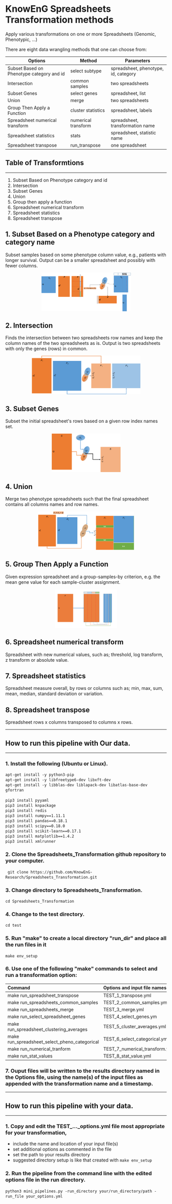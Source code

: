 # KnowEnG Spreadsheets Transformation methods
Apply various transformations on one or more Spreadsheets (Genomic, Phenotypic, ...)

There are eight data wrangling methods that one can choose from:

| **Options**                                      | **Method**                           | **Parameters**       |
| ------------------------------------------------ | -------------------------------------| -------------------- |
| Subset Based on Phenotype category and id        | select subtype                 | spreadsheet, phenotype, id, category|
| Intersection                                     | common samples                       | two spreadsheets     |
| Subset Genes                                     | select genes                         | spreadsheet, list     |
| Union                                            | merge                                | two spreadsheets     |
| Group Then Apply a Function                      | cluster statistics                   | spreadsheet, labels   |
| Spreadsheet numerical transform                  | numerical transform            | spreadsheet, transformation name|
| Spreadsheet statistics                           | stats                          | spreadsheet, statistic name|
| Spreadsheet transpose                            | run_transpose                        | one spreadsheet |

## Table of Transformtions
---
1. Subset Based on Phenotype category and id
2. Intersection
3. Subset Genes
4. Union
5. Group then apply a function
6. Spreadsheet numerical transform
7. Spreadsheet statistics
8. Spreadsheet transpose

## 1. Subset Based on a Phenotype category and category name

Subset samples based on some phenotype column value, e.g., patients with longer survival. Output can 
be a smaller spreadsheet and possibly with fewer columns.

<p align="center">
  <img  src="data/images/SubsetExpressionBasedonPhenotype.png" height=120>
</p>


## 2. Intersection

Finds the intersection between two spreadsheets row names and keep the column names of the two spreadsheets as is.
Output is two spreadsheets with only the genes (rows) in common.

<p align="center">
  <img  src="data/images/Intersection.png" height=120>
</p>

## 3. Subset Genes

Subset the initial spreadsheet's rows based on a given row index names set.

<p align="center">
  <img  src="data/images/SubsetGenes.png" height=120>
</p>

## 4. Union

Merge two phenotype spreadsheets such that the final spreadsheet contains all columns names and row names.

<p align="center">
  <img  src="data/images/Union.png" height=120>
</p>

## 5.  Group Then Apply a Function

Given expression spreadsheet and a group-samples-by criterion, e.g. the mean gene value for each sample-cluster assignment.

<p align="center">
  <img  src="data/images/GroupThenApplyaFunction.png" height=120>
</p>

## 6. Spreadsheet numerical transform 

Spreadsheet with new numerical values, such as; threshold, log transform, z transform or absolute value.

## 7. Spreadsheet statistics

Spreadsheet measure overall, by rows or columns such as; min, max, sum, mean, median, standard deviation or variation.

## 8. Spreadsheet transpose

Spreadsheet rows x columns transposed to columns x rows.



* * * 
## How to run this pipeline with Our data.
* * * 

 ### 1. Install the following (Ubuntu or Linux).
  ```
 apt-get install -y python3-pip
 apt-get install -y libfreetype6-dev libxft-dev
 apt-get install -y libblas-dev liblapack-dev libatlas-base-dev gfortran

 pip3 install pyyaml
 pip3 install knpackage
 pip3 install redis
 pip3 install numpy==1.11.1
 pip3 install pandas==0.18.1 
 pip3 install scipy==0.18.0
 pip3 install scikit-learn==0.17.1
 pip3 install matplotlib==1.4.2
 pip3 install xmlrunner
```

### 2. Clone the Spreadsheets_Transformation github repository to your computer.
```
 git clone https://github.com/KnowEnG-Research/Spreadsheets_Transformation.git
```

### 3. Change directory to Spreadsheets_Transformation.
```
cd Spreadsheets_Transformation
```

### 4. Change to the test directory.

```
cd test
```
 
### 5. Run "make" to create a local directory "run_dir" and place all the run files in it
```
make env_setup
```

### 6. Use one of the following "make" commands to select and run a transformation option:


| **Command**         | **Options and input file names**                                       | 
|:------------------- |:------------------------------------------------ | 
| make run_spreadsheet_transpose              | TEST_1_transpose.yml |
| make run_spreadsheets_common_samples       | TEST_2_common_samples.yml |
| make run_spreadsheets_merge             | TEST_3_merge.yml |
| make run_select_spreadsheet_genes   | TEST_4_select_genes.ym |
| make run_spreadsheet_clustering_averages  | TEST_5_cluster_averages.yml |
| make run_spreadsheet_select_pheno_categorical | TEST_6_select_categorical.yml|
| make run_numerical_tranform | TEST_7_numerical_transform.yml|
| make run_stat_values | TEST_8_stat_value.yml |

### 7. Ouput files will be written to the results directory named in the Options file, using the name(s) of the input files as appended with the transformation name and a timestamp.


* * * 
## How to run this pipeline with your data.
* * * 
### 1. Copy and edit the TEST_..._options.yml file most appropriate for your transformation, 
* include the name and location of your input file(s) 
* set additional options as commented in the file
* set the path to your results directory
* suggested directory setup is like that created with ```make env_setup```

### 2. Run the pipeline from the command line with the edited options file in the run directory.
```
python3 mini_pipelines.py -run_directory your/run_directory/path -run_file your_options.yml
```
